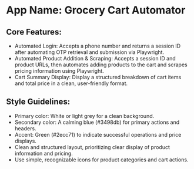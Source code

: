 # **App Name**: Grocery Cart Automator

## Core Features:

- Automated Login: Accepts a phone number and returns a session ID after automating OTP retrieval and submission via Playwright.
- Automated Product Addition & Scraping: Accepts a session ID and product URLs, then automates adding products to the cart and scrapes pricing information using Playwright.
- Cart Summary Display: Display a structured breakdown of cart items and total price in a clean, user-friendly format.

## Style Guidelines:

- Primary color: White or light grey for a clean background.
- Secondary color: A calming blue (#3498db) for primary actions and headers.
- Accent: Green (#2ecc71) to indicate successful operations and price displays.
- Clean and structured layout, prioritizing clear display of product information and pricing.
- Use simple, recognizable icons for product categories and cart actions.